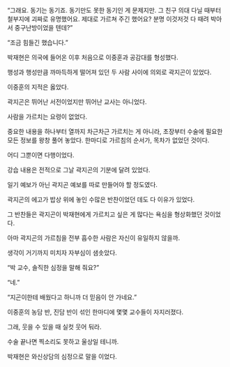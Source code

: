 “그래요. 동기는 동기죠. 동기만도 못한 동기인 게 문제지만. 그 친구 의대 다닐 때부터 철부지에 괴짜로 유명했어요. 제대로 가르쳐 주긴 했어요? 분명 이것저것 다 때려 박아서 중구난방이었을 텐데?”

“조금 힘들긴 했습니다.”

박재현은 의국에 들어온 이후 처음으로 이중훈과 공감대를 형성했다.

행성과 행성만큼 까마득하게 떨어져 있던 두 사람 사이에 의외로 곽지곤이 있었다.

이중훈의 지적은 옳았다.

곽지곤은 뛰어난 서전이었지만 뛰어난 교사는 아니었다.

사람을 가르치는 요령이 없었다.

중요한 내용을 하나부터 열까지 차근차근 가르치는 게 아니라, 초장부터 수술에 필요한 모든 정보를 왕창 풀어 놓았다. 한마디로 가르침의 순서가, 목차가 없었던 것이다.

어디 그뿐이면 다행이었다.

강습 내용은 전적으로 그날 곽지곤의 기분에 달려 있었다.

일기 예보가 아닌 곽지곤 예보를 따로 만들어야 할 정도였다.

곽지곤의 에고가 밥상 위에 놓인 수많은 반찬이었던 데도 다 이유가 있었다.

그 반찬들은 곽지곤이 박재현에게 가르치고 싶은 게 많다는 욕심을 형상화했던 것이었다.

아마 곽지곤의 가르침을 전부 흡수한 사람은 자신이 유일하지 않을까.

생각이 거기까지 미치자 자부심이 샘솟았다.

“박 교수, 솔직한 심정을 말해 줘요?”

“네.”

“지곤이한테 배웠다고 하니까 더 믿음이 안 가네요.”

이중훈의 농담 반, 진담 반이 섞인 한마디에 몇몇 교수들이 자지러졌다.

그래, 웃을 수 있을 때 실컷 웃어 둬라.

수술 끝나면 찍소리도 못하고 울상일 테니까.

박재현은 와신상담의 심정으로 말을 이었다.